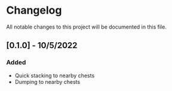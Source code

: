 # Changelog

All notable changes to this project will be documented in this file.

## [0.1.0] - 10/5/2022
### Added
- Quick stacking to nearby chests
- Dumping to nearby chests
